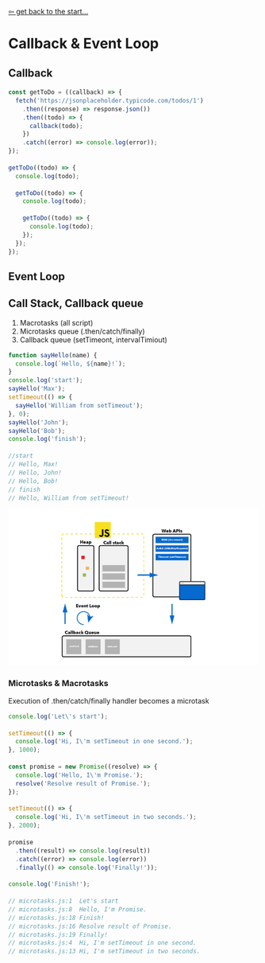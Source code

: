 [&#8678; get back to the start...](../README.md)
# Callback & Event Loop
## Callback
```js
const getToDo = ((callback) => {
  fetch('https://jsonplaceholder.typicode.com/todos/1')
    .then((response) => response.json())
    .then((todo) => {
      callback(todo);
    })
    .catch((error) => console.log(error));
});

getToDo((todo) => {
  console.log(todo);

  getToDo((todo) => {
    console.log(todo);

    getToDo((todo) => {
      console.log(todo);
    });
  });
});
```

## Event Loop
## Call Stack, Callback queue
1. Macrotasks (all script)
2. Microtasks queue (.then/catch/finally)
3. Callback queue (setTimeont, intervalTimiout)
```js
function sayHello(name) {
  console.log(`Hello, ${name}!`);
}
console.log('start');
sayHello('Max');
setTimeout(() => {
  sayHello('William from setTimeout');
}, 0);
sayHello('John');
sayHello('Bob');
console.log('finish');

//start
// Hello, Max!
// Hello, John!
// Hello, Bob!
// finish
// Hello, William from setTimeout!
```
<img src="../assets/images/event-loop.png">

### Microtasks & Macrotasks
Execution of .then/catch/finally handler becomes a microtask
```js
console.log('Let\'s start');

setTimeout(() => {
  console.log('Hi, I\'m setTimeout in one second.');
}, 1000);

const promise = new Promise((resolve) => {
  console.log('Hello, I\'m Promise.');
  resolve('Resolve result of Promise.');
});

setTimeout(() => {
  console.log('Hi, I\'m setTimeout in two seconds.');
}, 2000);

promise
  .then((result) => console.log(result))
  .catch((error) => console.log(error))
  .finally(() => console.log('Finally!'));

console.log('Finish!');

// microtasks.js:1  Let's start
// microtasks.js:8  Hello, I'm Promise.
// microtasks.js:18 Finish!
// microtasks.js:16 Resolve result of Promise.
// microtasks.js:19 Finally!
// microtasks.js:4  Hi, I'm setTimeout in one second.
// microtasks.js:13 Hi, I'm setTimeout in two seconds.
```